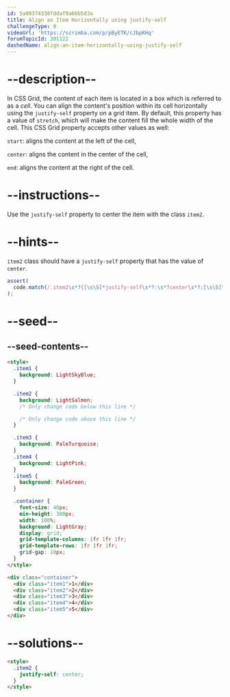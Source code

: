 ```yaml
---
id: 5a90374338fddaf9a66b5d3a
title: Align an Item Horizontally using justify-self
challengeType: 0
videoUrl: 'https://scrimba.com/p/pByETK/cJbpKHq'
forumTopicId: 301122
dashedName: align-an-item-horizontally-using-justify-self
---
```


# --description--

In CSS Grid, the content of each item is located in a box which is referred to as a <dfn>cell</dfn>. You can align the content's position within its cell horizontally using the `justify-self` property on a grid item. By default, this property has a value of `stretch`, which will make the content fill the whole width of the cell. This CSS Grid property accepts other values as well:

`start`: aligns the content at the left of the cell,

`center`: aligns the content in the center of the cell,

`end`: aligns the content at the right of the cell.

# --instructions--

Use the `justify-self` property to center the item with the class `item2`.

# --hints--

`item2` class should have a `justify-self` property that has the value of `center`.

```js
assert(
  code.match(/.item2\s*?{[\s\S]*justify-self\s*?:\s*?center\s*?;[\s\S]*}/gi)
);
```

# --seed--

## --seed-contents--

```html
<style>
  .item1 {
    background: LightSkyBlue;
  }

  .item2 {
    background: LightSalmon;
    /* Only change code below this line */

    /* Only change code above this line */
  }

  .item3 {
    background: PaleTurquoise;
  }
  .item4 {
    background: LightPink;
  }
  .item5 {
    background: PaleGreen;
  }

  .container {
    font-size: 40px;
    min-height: 300px;
    width: 100%;
    background: LightGray;
    display: grid;
    grid-template-columns: 1fr 1fr 1fr;
    grid-template-rows: 1fr 1fr 1fr;
    grid-gap: 10px;
  }
</style>

<div class="container">
  <div class="item1">1</div>
  <div class="item2">2</div>
  <div class="item3">3</div>
  <div class="item4">4</div>
  <div class="item5">5</div>
</div>
```

# --solutions--

```html
<style>
  .item2 {
    justify-self: center;
  }
</style>
```
